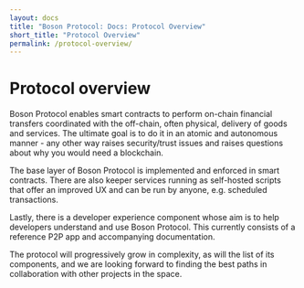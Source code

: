 ```yaml
---
layout: docs
title: "Boson Protocol: Docs: Protocol Overview"
short_title: "Protocol Overview"
permalink: /protocol-overview/
---
```

# Protocol overview

Boson Protocol enables smart contracts to perform on-chain financial transfers 
coordinated with the off-chain, often physical, delivery of goods and services. The 
ultimate goal is to do it in an atomic and autonomous manner - any other way 
raises security/trust issues and raises questions about why you would need a blockchain.

The base layer of Boson Protocol is implemented and enforced in smart contracts. 
There are also keeper services running as self-hosted scripts that offer an improved UX 
and can be run by anyone, e.g. scheduled transactions. 

Lastly, there is a developer experience component whose aim is to help developers understand 
and use Boson Protocol. This currently consists of a reference P2P app and 
accompanying documentation.

The protocol will progressively grow in complexity, as will the list of its 
components, and we are looking forward to finding the best paths in collaboration with 
other projects in the space.
